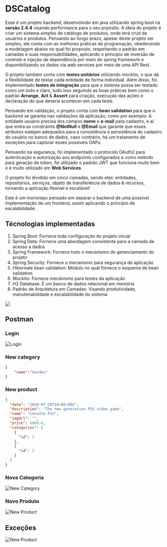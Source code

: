 # DSCatalog

Esse é um projeto backend, desenvolvido em java utilizando spring boot na **versão 2.4.4** visando performance para o seu prpósito. A ideia do projeto é criar um sistema simples de catálogo de produtos, onde terá crud de usuários e produtos. Pensando ao longo prazo, apesar deste projeto ser simples, ele conta com as melhores práticas de programação, obedecendo  a modelagem abaixo no qual foi proposto,  respeitando o padrão em camadas e suas responsabilidades, aplicando o princípio de inversão de controle e injeção de dependência por meio do spring framework e disponibilizando os dados via web services por meio de uma API Rest. 

O projeto também conta com **testes unitários** utilizando mockito, o que dá a flexibilidade de testar cada entidade de forma individual. Além disso, foi implementado **testes de integração** para que o sistema possa ser testado como um todo e claro, tudo isso seguindo as boas práticas bem como o padrão **Arrange**, **Act** & **Assert** para criação, execução das ações e declaração do que deveria acontecer em cada teste.

Pensando em validação, o projeto conta com **bean validation** para que o backend se garanta nas validações da aplicação, como por exemplo: A entidade usuário precisa dos campos **nome** e **e-mail** para cadastro, e aí que entra as constraints **@NotNull** e **@Email** que garante que esses atributos estejam adequados para a consistência e persistência do cadastro do usuário no banco de dados, caso contrário, há um tratamento de exceções para capturar esses possíveis GAPs.

Pensando na segurança, foi implementado o protocolo OAuth2 para autenticação e autorização aos endpoints configurados e como método para geração de token, foi utilizado o padrão JWT que funciona muito bem e é muito utilizado em **Web Services**

O projeto foi dividido em cinco camadas, sendo elas: entidades, repositórios, serviços, objeto de transferência de dados & recursos, tornando a aplicação flexivel e escalável!

Este é um monorepo pensado em separar o backend de uma possível implementação de um frontend, assim aplicando o princípio da escalabilidade.

## Técnologias implementadas

1. Spring Boot: Fornece toda configuração do projeto inicial
2. Spring Data: Fornece uma abordagem consistente para a camada de acesso a dados
3. Spring Framework: Fornece todo o mecanismo de gerenciamento do projeto
4. Spring Security: Fornece o mecanismo para segurança da aplicação
5. Hibernate bean validation: Módulo no qual fornece o esquema de bean validation
6. Mockito: Fornece mecânismo para testes da aplicação
7. H2 Database: É um banco de dados relacional em memória
8. Padrão de Arquitetura em Camadas: Visando produtividade, manutenabilidade e escalabilidade do sistema

<img src="assets/modelo-conceitual.png">

## Postman

### Login
![Login](assets/postman-login.png)

### New category
```json
{
    "name":"Garden"
}
``````
### New product
```json
{
  "date": "2020-07-20T10:00:00Z",
  "description": "The new generation PS5 video game",
  "name": "Console PS5",
  "imgUrl": "",
  "price": 6000.0,
  "categories": [
    {
      "id": 1
    },
    {
      "id": 3
    }
  ]
}
```
### Nova Categoria
![New Category](assets/postman-nova-categoria.png)
### Novo Produto
![New Product](assets/postman-novo-produto.png)

## Exceções
![New Product](assets/postman-excecao-produtos.png)